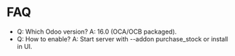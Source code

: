 # FAQ

- Q: Which Odoo version? A: 16.0 (OCA/OCB packaged).
- Q: How to enable? A: Start server with --addon purchase_stock or install in UI.

